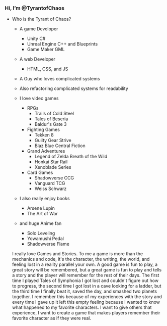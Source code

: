 ### Hi, I’m @TyrantofChaos
- Who is the Tyrant of Chaos?
    - A game Developer
      - Unity C#
      - Unreal Engine C++ and Blueprints
      - Game Maker GML 
    - A web Developer
      - HTML, CSS, and JS
  - A Guy who loves complicated systems
  - Also refactoring complicated systems for readability
 
  - I love video games
    - RPGs
      - Trails of Cold Steel
      - Tales of Beseria
      - Baldur's Gate 3
    - Fighting Games
      - Tekken 8
      - Guilty Gear Strive
      - Blaz Blue Central Fiction
    - Grand Adventures
      - Legend of Zelda Breath of the Wild
      - Honkai Star Rail
      - Xenoblade Series
    - Card Games
      - Shadowverse CCG
      - Vanguard TCG
      - Weiss Schwarz
  - I also really enjoy books
    - Arsene Lupin
    - The Art of War
  - and huge Anime fan
    - Solo Leveling
    - Yowamushi Pedal
    - Shadowverse Flame

   I really love Games and Stories. To me a game is more than the mechanics and code, it's the character, the writing, the world, and feeling lost in a reality parallel your own. A good game is fun to play, a great story will be remembered, but a great game is fun to play and tells a story and the player will remember for the rest of their days. The first time I played Tales of Symphonia I got lost and couldn't figure out how to progress, the second time I got lost in a cave looking for a ladder, but the third time I finally beat it, saved the day, and smashed two planets together. I remember this because of my experiences with the story and every time I gave up it left this empty feeling because I wanted to know what happened to my favorite characters. I want to give others that experience, I want to create a game that makes players remember their favorite character as if they were real.
<!---
TyrantofChaos/TyrantofChaos is a ✨ special ✨ repository because its `README.md` (this file) appears on your GitHub profile.
You can click the Preview link to take a look at your changes.
--->
